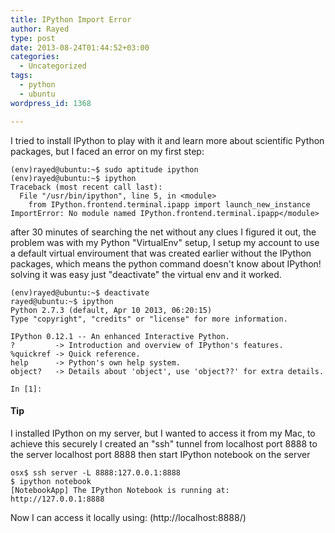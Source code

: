 ```yaml
---
title: IPython Import Error
author: Rayed
type: post
date: 2013-08-24T01:44:52+03:00
categories:
  - Uncategorized
tags:
  - python
  - ubuntu
wordpress_id: 1368

---
```

I tried to install IPython to play with it and learn more about scientific Python packages, but I faced an error on my first step:

<!--more-->

    (env)rayed@ubuntu:~$ sudo aptitude ipython
    (env)rayed@ubuntu:~$ ipython
    Traceback (most recent call last):
      File "/usr/bin/ipython", line 5, in <module>
        from IPython.frontend.terminal.ipapp import launch_new_instance
    ImportError: No module named IPython.frontend.terminal.ipapp</module>

after 30 minutes of searching the net without any clues I figured it out, the problem was with my Python "VirtualEnv" setup, I setup my account to use a default virtual enviroument that was created earlier without the IPython packages, which means the python command doesn't know about IPython! solving it was easy just "deactivate" the virtual env and it worked.

    (env)rayed@ubuntu:~$ deactivate
    rayed@ubuntu:~$ ipython
    Python 2.7.3 (default, Apr 10 2013, 06:20:15) 
    Type "copyright", "credits" or "license" for more information.

    IPython 0.12.1 -- An enhanced Interactive Python.
    ?         -> Introduction and overview of IPython's features.
    %quickref -> Quick reference.
    help      -> Python's own help system.
    object?   -> Details about 'object', use 'object??' for extra details.

    In [1]: 


#### Tip

I installed IPython on my server, but I wanted to access it from my Mac, to achieve this securely I created an "ssh" tunnel from localhost port 8888 to the server localhost port 8888 then start IPython notebook on the server

    osx$ ssh server -L 8888:127.0.0.1:8888
    $ ipython notebook
    [NotebookApp] The IPython Notebook is running at: http://127.0.0.1:8888

Now I can access it locally using:
(http://localhost:8888/)

